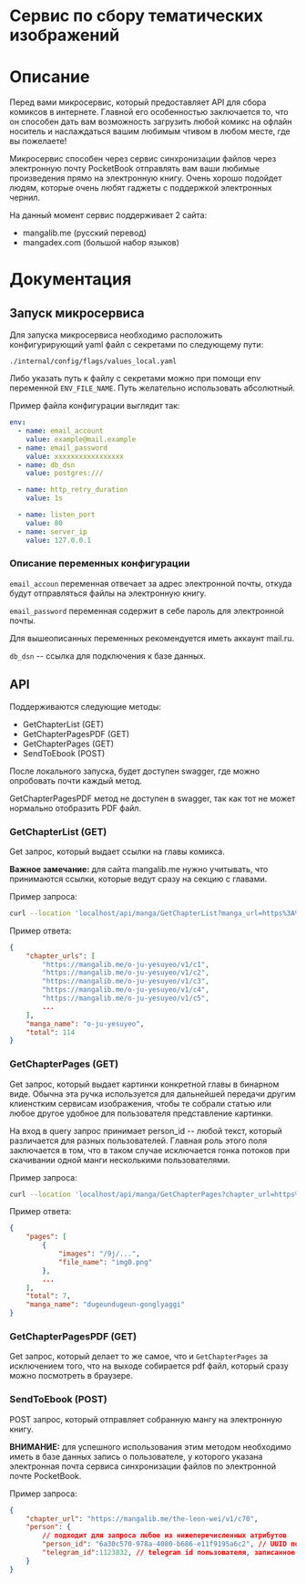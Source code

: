 # Сервис по сбору тематических изображений

# Описание
Перед вами микросервис, который предоставляет API для сбора комиксов в интернете.
Главной его особенностью заключается то, что он способен дать вам возможность загрузить любой комикс на офлайн носитель и наслаждаться вашим любимым чтивом в любом месте, где вы пожелаете!

Микросервис способен через сервис синхронизации файлов через электронную почту PocketBook отправлять вам ваши любимые произведения прямо на электронную книгу.
Очень хорошо подойдет людям, которые очень любят гаджеты с поддержкой электронных чернил.

На данный момент сервис поддерживает 2 сайта: 
- mangalib.me (русский перевод)
- mangadex.com (большой набор языков)

# Документация
## Запуск микросервиса

Для запуска микросервиса необходимо расположить конфигурирующий yaml файл с секретами по следующему пути:

```
./internal/config/flags/values_local.yaml
```
Либо указать путь к файлу с секретами можно при помощи env переменной `ENV_FILE_NAME`. 
Путь желательно использовать абсолютный.

Пример файла конфигурации выглядит так:
```yaml
env:
  - name: email_account
    value: example@mail.example
  - name: email_password
    value: xxxxxxxxxxxxxxxxx
  - name: db_dsn
    value: postgres:///

  - name: http_retry_duration
    value: 1s

  - name: listen_port
    value: 80
  - name: server_ip
    value: 127.0.0.1
```

### Описание переменных конфигурации

`email_accoun` переменная отвечает за адрес электронной почты, откуда будут отправляться файлы на электронную книгу.

`email_password` переменная содержит в себе пароль для электронной почты.

Для вышеописанных переменных рекомендуется иметь аккаунт mail.ru.

`db_dsn` -- ссылка для подключения к базе данных.

## API

Поддерживаются следующие методы:
- GetChapterList (GET)
- GetChapterPagesPDF (GET)
- GetChapterPages (GET)
- SendToEbook (POST)

После локального запуска, будет доступен swagger, где можно опробовать почти каждый метод.

GetChapterPagesPDF метод не доступен в swagger, так как тот не может нормально отобразить PDF файл.

### GetChapterList (GET)
Get запрос, который выдает ссылки на главы комикса.

**Важное замечание:** для сайта mangalib.me нужно учитывать, что принимаются ссылки, которые ведут сразу на секцию с главами.

Пример запроса:
```bash
curl --location 'localhost/api/manga/GetChapterList?manga_url=https%3A%2F%2Fmangalib.me%2Fo-ju-yesuyeo%3Fsection%3Dchapters'
```

Пример ответа:
```json
{
    "chapter_urls": [
        "https://mangalib.me/o-ju-yesuyeo/v1/c1",
        "https://mangalib.me/o-ju-yesuyeo/v1/c2",
        "https://mangalib.me/o-ju-yesuyeo/v1/c3",
        "https://mangalib.me/o-ju-yesuyeo/v1/c4",
        "https://mangalib.me/o-ju-yesuyeo/v1/c5",
        ...
    ],
    "manga_name": "o-ju-yesuyeo",
    "total": 114
}
```

### GetChapterPages (GET)
Get запрос, который выдает картинки конкретной главы в бинарном виде.
Обычна эта ручка используется для дальнейшей передачи другим клиенстким сервисам изображения, чтобы те собрали статью или любое другое удобное для пользователя представление картинки.

На вход в query запрос принимает person_id -- любой текст, который различается для разных пользователей.
Главная роль этого поля заключается в том, что в таком случае исключается гонка потоков при скачивании одной манги несколькими пользователями.

Пример запроса:
```bash
curl --location 'localhost/api/manga/GetChapterPages?chapter_url=https%3A%2F%2Fmangalib.me%2Fdugeundugeun-gonglyaggi%2Fv2%2Fc37&person_id=matvey'
```

Пример ответа:
```json
{
    "pages": [
        {
            "images": "/9j/...",
            "file_name": "img0.png"
        },
        ...
    ],
    "total": 7,
    "manga_name": "dugeundugeun-gonglyaggi"
}
```
### GetChapterPagesPDF (GET)
Get запрос, который делает то же самое, что и `GetChapterPages` за исключением того, что на выходе собирается pdf файл, который сразу можно посмотреть в браузере.

### SendToEbook (POST)
POST запрос, который отправляет собранную мангу на электронную книгу. 

**ВНИМАНИЕ:** для успешного использования этим методом необходимо иметь в базе данных запись о пользователе, у которого указана электронная почта сервиса синхронизации файлов по электронной почте PocketBook.

Пример запроса:
```json
{
    "chapter_url": "https://mangalib.me/the-leon-wei/v1/c70",
    "person": {
        // подходит для запроса любое из нижеперечисленных атрибутов
        "person_id": "6a30c570-978a-4080-b686-e11f9195a6c2", // UUID пользователя в базе данных
        "telegram_id":1123832, // telegram id пользователя, записанное в базе данных
    }
}
```